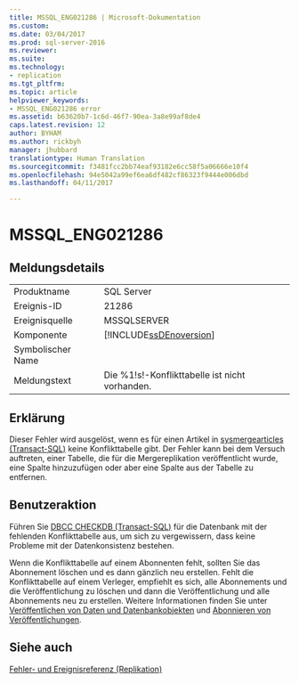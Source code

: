 ```yaml
---
title: MSSQL_ENG021286 | Microsoft-Dokumentation
ms.custom: 
ms.date: 03/04/2017
ms.prod: sql-server-2016
ms.reviewer: 
ms.suite: 
ms.technology:
- replication
ms.tgt_pltfrm: 
ms.topic: article
helpviewer_keywords:
- MSSQL_ENG021286 error
ms.assetid: b63620b7-1c6d-46f7-90ea-3a8e99af8de4
caps.latest.revision: 12
author: BYHAM
ms.author: rickbyh
manager: jhubbard
translationtype: Human Translation
ms.sourcegitcommit: f3481fcc2bb74eaf93182e6cc58f5a06666e10f4
ms.openlocfilehash: 94e5042a99ef6ea6df482cf86323f9444e006dbd
ms.lasthandoff: 04/11/2017

---
```

# <a name="mssqleng021286"></a>MSSQL_ENG021286
    
## <a name="message-details"></a>Meldungsdetails  
  
|||  
|-|-|  
|Produktname|SQL Server|  
|Ereignis-ID|21286|  
|Ereignisquelle|MSSQLSERVER|  
|Komponente|[!INCLUDE[ssDEnoversion](../../includes/ssdenoversion-md.md)]|  
|Symbolischer Name||  
|Meldungstext|Die %1!s!-Konflikttabelle ist nicht vorhanden.|  
  
## <a name="explanation"></a>Erklärung  
 Dieser Fehler wird ausgelöst, wenn es für einen Artikel in [sysmergearticles &#40;Transact-SQL&#41;](../../relational-databases/system-tables/sysmergearticles-transact-sql.md) keine Konflikttabelle gibt. Der Fehler kann bei dem Versuch auftreten, einer Tabelle, die für die Mergereplikation veröffentlicht wurde, eine Spalte hinzuzufügen oder aber eine Spalte aus der Tabelle zu entfernen.  
  
## <a name="user-action"></a>Benutzeraktion  
 Führen Sie [DBCC CHECKDB &#40;Transact-SQL&#41;](../../t-sql/database-console-commands/dbcc-checkdb-transact-sql.md) für die Datenbank mit der fehlenden Konflikttabelle aus, um sich zu vergewissern, dass keine Probleme mit der Datenkonsistenz bestehen.  
  
 Wenn die Konflikttabelle auf einem Abonnenten fehlt, sollten Sie das Abonnement löschen und es dann gänzlich neu erstellen. Fehlt die Konflikttabelle auf einem Verleger, empfiehlt es sich, alle Abonnements und die Veröffentlichung zu löschen und dann die Veröffentlichung und alle Abonnements neu zu erstellen. Weitere Informationen finden Sie unter [Veröffentlichen von Daten und Datenbankobjekten](../../relational-databases/replication/publish/publish-data-and-database-objects.md) und [Abonnieren von Veröffentlichungen](../../relational-databases/replication/subscribe-to-publications.md).  
  
## <a name="see-also"></a>Siehe auch  
 [Fehler- und Ereignisreferenz &#40;Replikation&#41;](../../relational-databases/replication/errors-and-events-reference-replication.md)  
  
  
